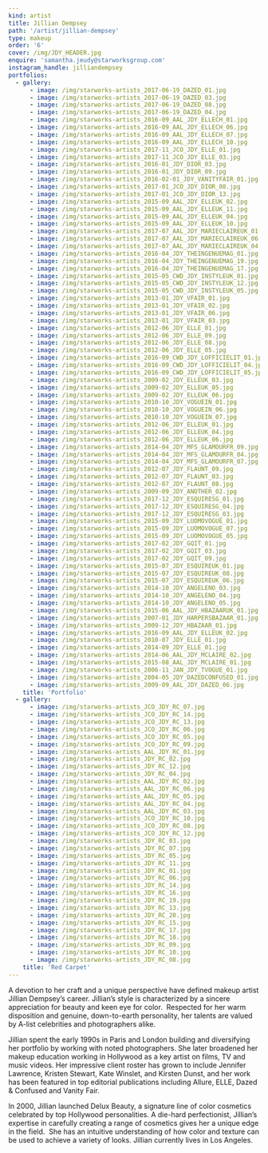 ```yaml
---
kind: artist
title: Jillian Dempsey
path: '/artist/jillian-dempsey'
type: makeup
order: '6'
cover: /img/JDY_HEADER.jpg
enquire: 'samantha.jeudy@starworksgroup.com'
instagram_handle: jilliandempsey
portfolios:
  - gallery:
      - image: /img/starworks-artists_2017-06-19_DAZED_01.jpg
      - image: /img/starworks-artists_2017-06-19_DAZED_03.jpg
      - image: /img/starworks-artists_2017-06-19_DAZED_08.jpg
      - image: /img/starworks-artists_2017-06-19_DAZED_04.jpg
      - image: /img/starworks-artists_2016-09_AAL_JDY_ELLECH_01.jpg
      - image: /img/starworks-artists_2016-09_AAL_JDY_ELLECH_06.jpg
      - image: /img/starworks-artists_2016-09_AAL_JDY_ELLECH_07.jpg
      - image: /img/starworks-artists_2016-09_AAL_JDY_ELLECH_10.jpg
      - image: /img/starworks-artists_2017-11_JCO_JDY_ELLE_01.jpg
      - image: /img/starworks-artists_2017-11_JCO_JDY_ELLE_03.jpg
      - image: /img/starworks-artists_2016-01_JDY_DIOR_03.jpg
      - image: /img/starworks-artists_2016-01_JDY_DIOR_09.jpg
      - image: /img/starworks-artists_2016-02-01_JDY_VANITYFAIR_01.jpg
      - image: /img/starworks-artists_2017-01_JCO_JDY_DIOR_08.jpg
      - image: /img/starworks-artists_2017-01_JCO_JDY_DIOR_13.jpg
      - image: /img/starworks-artists_2015-09_AAL_JDY_ELLEUK_02.jpg
      - image: /img/starworks-artists_2015-09_AAL_JDY_ELLEUK_11.jpg
      - image: /img/starworks-artists_2015-09_AAL_JDY_ELLEUK_04.jpg
      - image: /img/starworks-artists_2015-09_AAL_JDY_ELLEUK_10.jpg
      - image: /img/starworks-artists_2017-07_AAL_JDY_MARIECLAIREUK_01.jpg
      - image: /img/starworks-artists_2017-07_AAL_JDY_MARIECLAIREUK_06.jpg
      - image: /img/starworks-artists_2017-07_AAL_JDY_MARIECLAIREUK_04.jpg
      - image: /img/starworks-artists_2016-04_JDY_THEINGENUEMAG_01.jpg
      - image: /img/starworks-artists_2016-04_JDY_THEINGENUEMAG_19.jpg
      - image: /img/starworks-artists_2016-04_JDY_THEINGENUEMAG_17.jpg
      - image: /img/starworks-artists_2015-05_CWD_JDY_INSTYLEUK_01.jpg
      - image: /img/starworks-artists_2015-05_CWD_JDY_INSTYLEUK_12.jpg
      - image: /img/starworks-artists_2015-05_CWD_JDY_INSTYLEUK_05.jpg
      - image: /img/starworks-artists_2013-01_JDY_VFAIR_01.jpg
      - image: /img/starworks-artists_2013-01_JDY_VFAIR_02.jpg
      - image: /img/starworks-artists_2013-01_JDY_VFAIR_06.jpg
      - image: /img/starworks-artists_2013-01_JDY_VFAIR_03.jpg
      - image: /img/starworks-artists_2012-06_JDY_ELLE_01.jpg
      - image: /img/starworks-artists_2012-06_JDY_ELLE_09.jpg
      - image: /img/starworks-artists_2012-06_JDY_ELLE_08.jpg
      - image: /img/starworks-artists_2012-06_JDY_ELLE_05.jpg
      - image: /img/starworks-artists_2016-09_CWD_JDY_LOFFICIELIT_01.jpg
      - image: /img/starworks-artists_2016-09_CWD_JDY_LOFFICIELIT_04.jpg
      - image: /img/starworks-artists_2016-09_CWD_JDY_LOFFICIELIT_05.jpg
      - image: /img/starworks-artists_2009-02_JDY_ELLEUK_03.jpg
      - image: /img/starworks-artists_2009-02_JDY_ELLEUK_05.jpg
      - image: /img/starworks-artists_2009-02_JDY_ELLEUK_06.jpg
      - image: /img/starworks-artists_2010-10_JDY_VOGUEIN_01.jpg
      - image: /img/starworks-artists_2010-10_JDY_VOGUEIN_06.jpg
      - image: /img/starworks-artists_2010-10_JDY_VOGUEIN_07.jpg
      - image: /img/starworks-artists_2012-06_JDY_ELLEUK_01.jpg
      - image: /img/starworks-artists_2012-06_JDY_ELLEUK_04.jpg
      - image: /img/starworks-artists_2012-06_JDY_ELLEUK_06.jpg
      - image: /img/starworks-artists_2014-04_JDY_MFS_GLAMOURFR_09.jpg
      - image: /img/starworks-artists_2014-04_JDY_MFS_GLAMOURFR_04.jpg
      - image: /img/starworks-artists_2014-04_JDY_MFS_GLAMOURFR_07.jpg
      - image: /img/starworks-artists_2012-07_JDY_FLAUNT_09.jpg
      - image: /img/starworks-artists_2012-07_JDY_FLAUNT_03.jpg
      - image: /img/starworks-artists_2012-07_JDY_FLAUNT_08.jpg
      - image: /img/starworks-artists_2009-09_JDY_ANOTHER_02.jpg
      - image: /img/starworks-artists_2017-12_JDY_ESQUIRESG_01.jpg
      - image: /img/starworks-artists_2017-12_JDY_ESQUIRESG_04.jpg
      - image: /img/starworks-artists_2017-12_JDY_ESQUIRESG_03.jpg
      - image: /img/starworks-artists_2015-09_JDY_LUOMOVOGUE_01.jpg
      - image: /img/starworks-artists_2015-09_JDY_LUOMOVOGUE_07.jpg
      - image: /img/starworks-artists_2015-09_JDY_LUOMOVOGUE_05.jpg
      - image: /img/starworks-artists_2017-02_JDY_GQIT_01.jpg
      - image: /img/starworks-artists_2017-02_JDY_GQIT_03.jpg
      - image: /img/starworks-artists_2017-02_JDY_GQIT_09.jpg
      - image: /img/starworks-artists_2015-07_JDY_ESQUIREUK_01.jpg
      - image: /img/starworks-artists_2015-07_JDY_ESQUIREUK_08.jpg
      - image: /img/starworks-artists_2015-07_JDY_ESQUIREUK_06.jpg
      - image: /img/starworks-artists_2014-10_JDY_ANGELENO_03.jpg
      - image: /img/starworks-artists_2014-10_JDY_ANGELENO_04.jpg
      - image: /img/starworks-artists_2014-10_JDY_ANGELENO_05.jpg
      - image: /img/starworks-artists_2015-06_AAL_JDY_HBAZAARUK_01.jpg
      - image: /img/starworks-artists_2007-01_JDY_HARPERSBAZAAR_01.jpg
      - image: /img/starworks-artists_2009-12_JDY_HBAZAAR_01.jpg
      - image: /img/starworks-artists_2016-09_AAL_JDY_ELLEUK_02.jpg
      - image: /img/starworks-artists_2010-07_JDY_ELLE_01.jpg
      - image: /img/starworks-artists_2014-09_JDY_ELLE_01.jpg
      - image: /img/starworks-artists_2014-06_AAL_JDY_MCLAIRE_02.jpg
      - image: /img/starworks-artists_2015-08_AAL_JDY_MCLAIRE_01.jpg
      - image: /img/starworks-artists_2006-11_JAN_JDY_TVOGUE_01.jpg
      - image: /img/starworks-artists_2004-05_JDY_DAZEDCONFUSED_01.jpg
      - image: /img/starworks-artists_2009-09_AAL_JDY_DAZED_06.jpg
    title: 'Portfolio'
  - gallery:
      - image: /img/starworks-artists_JCO_JDY_RC_07.jpg
      - image: /img/starworks-artists_JCO_JDY_RC_14.jpg
      - image: /img/starworks-artists_JCO_JDY_RC_13.jpg
      - image: /img/starworks-artists_JCO_JDY_RC_06.jpg
      - image: /img/starworks-artists_JCO_JDY_RC_05.jpg
      - image: /img/starworks-artists_JCO_JDY_RC_09.jpg
      - image: /img/starworks-artists_AAL_JDY_RC_01.jpg
      - image: /img/starworks-artists_JDY_RC_02.jpg
      - image: /img/starworks-artists_JDY_RC_12.jpg
      - image: /img/starworks-artists_JDY_RC_04.jpg
      - image: /img/starworks-artists_AAL_JDY_RC_02.jpg
      - image: /img/starworks-artists_AAL_JDY_RC_06.jpg
      - image: /img/starworks-artists_AAL_JDY_RC_05.jpg
      - image: /img/starworks-artists_AAL_JDY_RC_04.jpg
      - image: /img/starworks-artists_AAL_JDY_RC_03.jpg
      - image: /img/starworks-artists_JCO_JDY_RC_10.jpg
      - image: /img/starworks-artists_JCO_JDY_RC_08.jpg
      - image: /img/starworks-artists_JCO_JDY_RC_12.jpg
      - image: /img/starworks-artists_JDY_RC_03.jpg
      - image: /img/starworks-artists_JDY_RC_07.jpg
      - image: /img/starworks-artists_JDY_RC_05.jpg
      - image: /img/starworks-artists_JDY_RC_11.jpg
      - image: /img/starworks-artists_JDY_RC_01.jpg
      - image: /img/starworks-artists_JDY_RC_06.jpg
      - image: /img/starworks-artists_JDY_RC_14.jpg
      - image: /img/starworks-artists_JDY_RC_16.jpg
      - image: /img/starworks-artists_JDY_RC_19.jpg
      - image: /img/starworks-artists_JDY_RC_13.jpg
      - image: /img/starworks-artists_JDY_RC_20.jpg
      - image: /img/starworks-artists_JDY_RC_15.jpg
      - image: /img/starworks-artists_JDY_RC_17.jpg
      - image: /img/starworks-artists_JDY_RC_18.jpg
      - image: /img/starworks-artists_JDY_RC_09.jpg
      - image: /img/starworks-artists_JDY_RC_10.jpg
      - image: /img/starworks-artists_JDY_RC_08.jpg
    title: 'Red Carpet'
---
```

A devotion to her craft and a unique perspective have defined makeup artist Jillian Dempsey’s career. Jillian’s style is characterized by a sincere appreciation for beauty and keen eye for color.  Respected for her warm disposition and genuine, down-to-earth personality, her talents are valued by A-list celebrities and photographers alike.

Jillian spent the early 1990s in Paris and London building and diversifying her portfolio by working with noted photographers. She later broadened her makeup education working in Hollywood as a key artist on films, TV and music videos. Her impressive client roster has grown to include Jennifer Lawrence, Kristen Stewart, Kate Winslet, and Kirsten Dunst, and her work has been featured in top editorial publications including Allure, ELLE, Dazed & Confused and Vanity Fair.

In 2000, Jillian launched Delux Beauty, a signature line of color cosmetics celebrated by top Hollywood personalities. A die-hard perfectionist, Jillian’s expertise in carefully creating a range of cosmetics gives her a unique edge in the field.  She has an intuitive understanding of how color and texture can be used to achieve a variety of looks.
Jillian currently lives in Los Angeles.
